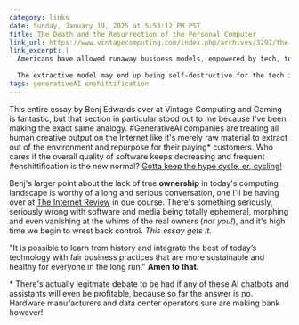 ```yaml
---
category: links
date: Sunday, January 19, 2025 at 5:53:12 PM PST
title: The Death and the Resurrection of the Personal Computer
link_url: https://www.vintagecomputing.com/index.php/archives/3292/the-pc-is-dead-its-time-to-make-computing-personal-again
link_excerpt: |
  Americans have allowed runaway business models, empowered by tech, to subvert privacy and individual liberty on the road to making money. Our default tech business model has become extractive, like part of a strip-mining operation. Consumers—and now creative works (used for training AI)—are treated as a natural resource to be milked and exploited.
  
  The extractive model may end up being self-destructive for the tech industry itself. In the physical world, resource extraction needs limits and regulations to be sustainable. It can be wildly profitable until a resource becomes over-harvested, or the harvesting process corrupts the environment that lets the industry exist in the first place.
tags: generativeAI enshittification
---
```


This entire essay by Benj Edwards over at Vintage Computing and Gaming is fantastic, but that section in particular stood out to me because I've been making the exact same analogy. #GenerativeAI companies are treating all human creative output on the Internet like it's merely raw material to extract out of the environment and repurpose for their paying\* customers. Who cares if the overall quality of software keeps decreasing and frequent #enshittification is the new normal? [Gotta keep the hype cycle, er, cycling!](https://buttondown.com/theinternet)

Benj's larger point about the lack of true **ownership** in today's computing landscape is worthy of a long and serious conversation, one I'll be having over at [The Internet Review](https://theinternet.net) in due course. There's something seriously, seriously wrong with software and media being totally ephemeral, morphing and even vanishing at the whims of the real owners (_not you!_), and it's high time we begin to wrest back control. _This essay gets it._

"It is possible to learn from history and integrate the best of today’s technology with fair business practices that are more sustainable and healthy for everyone in the long run." **Amen to that.**

\* There's actually legitmate debate to be had if any of these AI chatbots and assistants will even be profitable, because so far the answer is no. Hardware manufacturers and data center operators sure are making bank however!